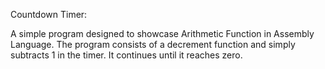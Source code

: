 Countdown Timer:

A simple program designed to showcase Arithmetic Function in Assembly Language.
The program consists of a decrement function and simply subtracts 1 in the timer.
It continues until it reaches zero.
